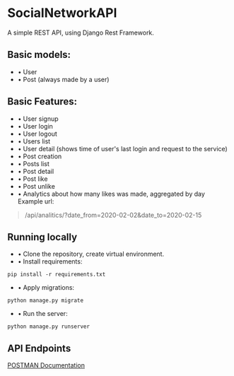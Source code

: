 # SocialNetworkAPI
A simple REST API, using Django Rest Framework.
## Basic models:
* • User
* • Post (always made by a user)
## Basic Features:
* • User signup
* • User login
* • User logout
* • Users list
* • User detail (shows time of user's last login and request to the service)
* • Post creation
* • Posts list
* • Post detail
* • Post like
* • Post unlike
* • Analytics about how many likes was made, aggregated by day  
Example url:  
>/api/analitics/?date_from=2020-02-02&date_to=2020-02-15
## Running locally
* • Clone the repository, create virtual environment.
* • Install requirements:  
```
pip install -r requirements.txt
```
* • Apply migrations:  
```
python manage.py migrate
```
* • Run the server:  
```
python manage.py runserver
```
## API Endpoints
[POSTMAN Documentation](https://documenter.getpostman.com/view/16211699/TzeWH87k)

